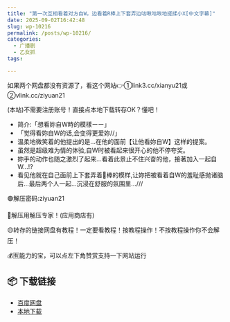 ```yaml
---
title: "第一次互相看着对方自W，边看着R棒上下套弄边咕啾咕啾地搓揉小X[中文字幕]"
date: 2025-09-02T16:42:48
slug: wp-10216
permalink: /posts/wp-10216/
categories:
  - 广播剧
  - 乙女抓
tags:

---
```


如果两个网盘都没有资源了，看这个网站👉①link3.cc/xianyu21或②vlink.cc/ziyuan21

(本站)不需要注册账号！直接点本地下载转存OK？懂吧！

*   简介:「想看妳自W時的模樣ーー」
*   「觉得看妳自W的话,会变得更爱妳//」
*   温柔地微笑着的他提出的是…在他的面前【让他看妳自W】这样的提案。
*   虽然是超级难为情的体验,自W时被看起来很开心的他不停夸奖。
*   妳手的动作也随之激烈了起来…看着此景止不住兴奋的他，接著加入一起自W…!?
*   看见他就在自己面前上下套弄着🥩棒的模样,让妳把被看着自W的羞耻感抛诸脑后…最后两个人一起…沉浸在舒服的氛围里…///

🟢解压密码:ziyuan21

🔵解压用解压专家！(应用商店有)

🟡转存的链接网盘有教程！一定要看教程！按教程操作！不按教程操作你不会解压！

💰🈶能力的宝，可以点左下角赞赏支持一下网站运行

## 📦 下载链接
- [百度网盘](https://blziyuan21.com/pay-download/10216?key=ddf6b0b384&down_id=0)
- [本地下载](https://blziyuan21.com/pay-download/10216?key=ddf6b0b384&down_id=1)

